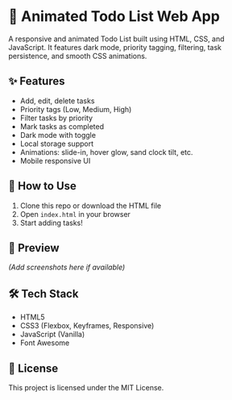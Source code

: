 # 📝 Animated Todo List Web App

A responsive and animated Todo List built using HTML, CSS, and JavaScript. It features dark mode, priority tagging, filtering, task persistence, and smooth CSS animations.

## ✨ Features

- Add, edit, delete tasks
- Priority tags (Low, Medium, High)
- Filter tasks by priority
- Mark tasks as completed
- Dark mode with toggle
- Local storage support
- Animations: slide-in, hover glow, sand clock tilt, etc.
- Mobile responsive UI

## 🚀 How to Use

1. Clone this repo or download the HTML file
2. Open `index.html` in your browser
3. Start adding tasks!

## 📸 Preview

*(Add screenshots here if available)*

## 🛠 Tech Stack

- HTML5
- CSS3 (Flexbox, Keyframes, Responsive)
- JavaScript (Vanilla)
- Font Awesome

## 📄 License

This project is licensed under the MIT License.
